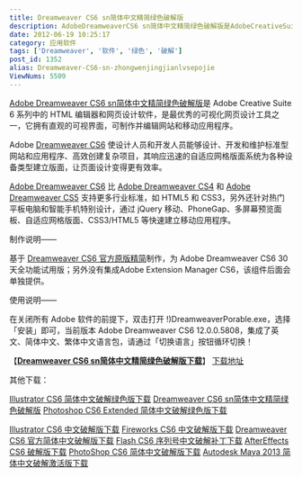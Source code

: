 ```yaml
---
title: Dreamweaver CS6 sn简体中文精简绿色破解版
description: AdobeDreamweaverCS6 sn简体中文精简绿色破解版是AdobeCreativeSuite6系列中的HTML编辑器和网页设计软件，是最优秀的可视化网页设计工具之一，它拥有直观的可视界面，可制作并编辑网站和移动应用程序。AdobeDreamweaverCS6 使设计人员和开发人员能够设计、开发和维护标准型网站和应用程序、高效创建复杂项目，其响
date: 2012-06-19 10:25:17
category: 应用软件
tags: ['Dreamweaver', '软件', '绿色', '破解']
post_id: 1352
alias: Dreamweaver-CS6-sn-zhongwenjingjianlvsepojie
ViewNums: 5509
---
```


[Adobe Dreamweaver CS6 sn简体中文精简绿色破解版](/blog/dreamweaver-cs6-sn-zhongwenjingjianlvsepojie)是 Adobe Creative Suite 6 系列中的 HTML 编辑器和网页设计软件，是最优秀的可视化网页设计工具之一，它拥有直观的可视界面，可制作并编辑网站和移动应用程序。

Adobe [Dreamweaver CS6](/blog/dreamweaver-cs6-sn-zhongwenjingjianlvsepojie) 使设计人员和开发人员能够设计、开发和维护标准型网站和应用程序、高效创建复杂项目，其响应迅速的自适应网格版面系统为各种设备类型建立版面，让页面设计变得更有效率。

[Adobe Dreamweaver CS6](/blog/dreamweaver-cs6-sn-zhongwenjingjianlvsepojie) 比 [Adobe Dreamweaver CS4](/blog/dreamweaver-cs4) 和 [Adobe Dreamweaver CS5](/blog/adobe-dreamweaver-cs5-chs-lvse) 支持更多行业标准，如 HTML5 和 CSS3，另外还针对热门平板电脑和智能手机特别设计，通过 jQuery 移动、PhoneGap、多屏幕预览面板、自适应网格版面、CSS3/HTML5 等快速建立移动应用程序。

制作说明——

基于 [Dreamweaver CS6 官方原版精简](/blog/dreamweaver-cs6-sn-zhongwenjingjianlvsepojie)制作，为 Adobe Dreamweaver CS6 30天全功能试用版；另外没有集成Adobe Extension Manager CS6，该组件后面会单独提供。

使用说明——

在关闭所有 Adobe 软件的前提下，双击打开 !)DreamweaverPorable.exe，选择「安装」即可，当前版本 Adobe Dreamweaver CS6 12.0.0.5808，集成了英文、简体中文、繁体中文语言包，请通过「切换语言」按钮循环切换！

【[**Dreamweaver CS6 sn简体中文精简绿色破解版下载**](/blog/dreamweaver-cs6-sn-zhongwenjingjianlvsepojie)】
 [下载地址](download.asp?id=500)

其他下载：

[Illustrator CS6 简体中文破解绿色版下载](/blog/illustrator-cs6-zhongwenlvseban)
[Dreamweaver CS6 sn简体中文精简绿色破解版](/blog/dreamweaver-cs6-sn-zhongwenjingjianlvsepojie)
[Photoshop CS6 Extended 简体中文破解绿色版下载](/blog/photoshop-cs6-extended-lvse)

[Illustrator CS6 中文破解版下载](/blog/illustrator-cs6-zhongwenpojie)
[Fireworks CS6 中文破解版下载](/blog/fireworks-cs6-zhongwenpojie)
[Dreamweaver CS6 官方简体中文破解版下载](/blog/dreamweaver-cs6-jiantizhongwenpojie)
[Flash CS6 序列号中文破解补丁下载](/blog/flash-cs6-xuliehaozhongwenpojiebuding) [AfterEffects CS6 破解版下载](/blog/aftereffects-cs6-pojieban)
[PhotoShop CS6 简体中文破解版下载](/blog/photoshop-cs6-jiantizhongwenpojie)
[Autodesk Maya 2013 简体中文破解激活版下载](/blog/autodesk-maya-2013-zhongwenpojiejihuo)


